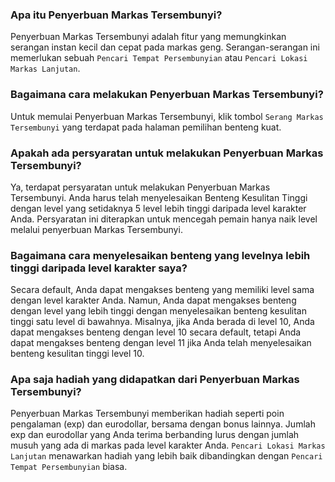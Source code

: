 ### Apa itu Penyerbuan Markas Tersembunyi?
Penyerbuan Markas Tersembunyi adalah fitur yang memungkinkan serangan instan kecil dan cepat pada markas geng. Serangan-serangan ini memerlukan sebuah `Pencari Tempat Persembunyian` atau `Pencari Lokasi Markas Lanjutan`.

### Bagaimana cara melakukan Penyerbuan Markas Tersembunyi?
Untuk memulai Penyerbuan Markas Tersembunyi, klik tombol `Serang Markas Tersembunyi` yang terdapat pada halaman pemilihan benteng kuat.

### Apakah ada persyaratan untuk melakukan Penyerbuan Markas Tersembunyi?
Ya, terdapat persyaratan untuk melakukan Penyerbuan Markas Tersembunyi. Anda harus telah menyelesaikan Benteng Kesulitan Tinggi dengan level yang setidaknya 5 level lebih tinggi daripada level karakter Anda. Persyaratan ini diterapkan untuk mencegah pemain hanya naik level melalui penyerbuan Markas Tersembunyi.

### Bagaimana cara menyelesaikan benteng yang levelnya lebih tinggi daripada level karakter saya?
Secara default, Anda dapat mengakses benteng yang memiliki level sama dengan level karakter Anda. Namun, Anda dapat mengakses benteng dengan level yang lebih tinggi dengan menyelesaikan benteng kesulitan tinggi satu level di bawahnya. Misalnya, jika Anda berada di level 10, Anda dapat mengakses benteng dengan level 10 secara default, tetapi Anda dapat mengakses benteng dengan level 11 jika Anda telah menyelesaikan benteng kesulitan tinggi level 10.

### Apa saja hadiah yang didapatkan dari Penyerbuan Markas Tersembunyi?
Penyerbuan Markas Tersembunyi memberikan hadiah seperti poin pengalaman (exp) dan eurodollar, bersama dengan bonus lainnya. Jumlah exp dan eurodollar yang Anda terima berbanding lurus dengan jumlah musuh yang ada di markas pada level karakter Anda. `Pencari Lokasi Markas Lanjutan` menawarkan hadiah yang lebih baik dibandingkan dengan `Pencari Tempat Persembunyian` biasa.
